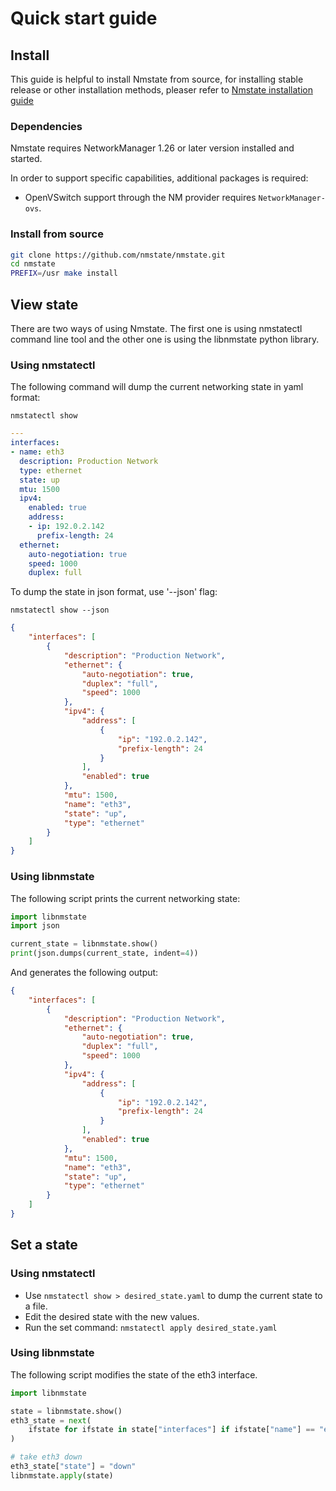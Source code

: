 # Quick start guide

## Install

This guide is helpful to install Nmstate from source, for installing stable
release or other installation methods, pleaser refer to [Nmstate installation
guide](./install.html)

### Dependencies

Nmstate requires NetworkManager 1.26 or later version installed and started.

In order to support specific capabilities, additional packages is required:
- OpenVSwitch support through the NM provider requires `NetworkManager-ovs`.

### Install from source

```bash
git clone https://github.com/nmstate/nmstate.git
cd nmstate
PREFIX=/usr make install
```

## View state

There are two ways of using Nmstate. The first one is using nmstatectl command
line tool and the other one is using the libnmstate python library.

### Using nmstatectl

The following command will dump the current networking state in yaml format:

`nmstatectl show`

```yaml
---
interfaces:
- name: eth3
  description: Production Network
  type: ethernet
  state: up
  mtu: 1500
  ipv4:
    enabled: true
    address:
    - ip: 192.0.2.142
      prefix-length: 24
  ethernet:
    auto-negotiation: true
    speed: 1000
    duplex: full
```

To dump the state in json format, use '--json' flag:

`nmstatectl show --json`

```json
{
    "interfaces": [
        {
            "description": "Production Network",
            "ethernet": {
                "auto-negotiation": true,
                "duplex": "full",
                "speed": 1000
            },
            "ipv4": {
                "address": [
                    {
                        "ip": "192.0.2.142",
                        "prefix-length": 24
                    }
                ],
                "enabled": true
            },
            "mtu": 1500,
            "name": "eth3",
            "state": "up",
            "type": "ethernet"
        }
    ]
}
```

### Using libnmstate

The following script prints the current networking state:

```python
import libnmstate
import json

current_state = libnmstate.show()
print(json.dumps(current_state, indent=4))
```

And generates the following output:

```json
{
    "interfaces": [
        {
            "description": "Production Network",
            "ethernet": {
                "auto-negotiation": true,
                "duplex": "full",
                "speed": 1000
            },
            "ipv4": {
                "address": [
                    {
                        "ip": "192.0.2.142",
                        "prefix-length": 24
                    }
                ],
                "enabled": true
            },
            "mtu": 1500,
            "name": "eth3",
            "state": "up",
            "type": "ethernet"
        }
    ]
}
```

## Set a state

### Using nmstatectl

- Use `nmstatectl show > desired_state.yaml` to dump the current state to a
file.
- Edit the desired state with the new values.
- Run the set command: `nmstatectl apply desired_state.yaml`

### Using libnmstate

The following script modifies the state of the eth3 interface.

```python
import libnmstate

state = libnmstate.show()
eth3_state = next(
    ifstate for ifstate in state["interfaces"] if ifstate["name"] == "eth3"
)

# take eth3 down
eth3_state["state"] = "down"
libnmstate.apply(state)
```
